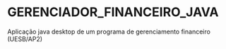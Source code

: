 # GERENCIADOR_FINANCEIRO_JAVA
 Aplicação java desktop de um programa de gerenciamento financeiro (UESB/AP2)
